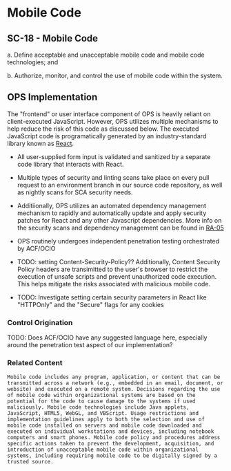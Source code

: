 # Mobile Code
## SC-18 - Mobile Code

a. Define acceptable and unacceptable mobile code and mobile code technologies; and

b. Authorize, monitor, and control the use of mobile code within the system.

## OPS Implementation

The "frontend" or user interface component of OPS is heavily reliant on client-executed JavaScript. However, OPS utilizes multiple mechanisms to help reduce the risk of this code as discussed below. The executed JavaScript code is programatically generated by an industry-standard library known as [React](https://react.dev).

* All user-supplied form input is validated and sanitized by a separate code library that interacts with React.
* Multiple types of security and linting scans take place on every pull request to an environment branch in our source code repository, as well as nightly scans for SCA security needs.
* Additiionally, OPS utilizes an automated dependency management mechanism to rapidly and automatically update and apply security patches for React and any other Javascript dependencies. More info on the security scans and dependency management can be found in [RA-05](../ra-05/index.md)
* OPS routinely undergoes independent penetration testing orchestrated by ACF/OCIO

* TODO: setting Content-Security-Policy?? Additionally, Content Security Policy headers are transimitted to the user's browser to restrict the execution of unsafe scripts and prevent unauthorized code execution. This helps mitigate the risks associated with malicious mobile code.
* TODO: Investigate setting certain security parameters in React like  "HTTPOnly" and the "Secure" flags for any cookies

### Control Origination

TODO: Does ACF/OCIO have any suggested language here, especially around the penetration test aspect of our implementation?

### Related Content

`Mobile code includes any program, application, or content that can be transmitted across a network (e.g., embedded in an email, document, or website) and executed on a remote system. Decisions regarding the use of mobile code within organizational systems are based on the potential for the code to cause damage to the systems if used maliciously. Mobile code technologies include Java applets, JavaScript, HTML5, WebGL, and VBScript. Usage restrictions and implementation guidelines apply to both the selection and use of mobile code installed on servers and mobile code downloaded and executed on individual workstations and devices, including notebook computers and smart phones. Mobile code policy and procedures address specific actions taken to prevent the development, acquisition, and introduction of unacceptable mobile code within organizational systems, including requiring mobile code to be digitally signed by a trusted source.`
